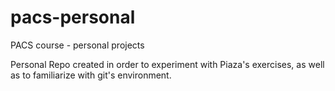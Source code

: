 # pacs-personal
PACS course - personal projects

Personal Repo created in order to experiment with Piaza's exercises, as well as to familiarize with git's environment.
